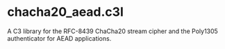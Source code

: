 # chacha20_aead.c3l
A C3 library for the RFC-8439 ChaCha20 stream cipher and the Poly1305 authenticator for AEAD applications.
